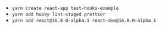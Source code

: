 - `yarn create react-app test-hooks-example`
- `yarn add husky lint-staged prettier`
- `yarn add react@16.8.0-alpha.1 react-dom@16.8.0-alpha.1`
